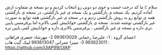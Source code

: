 سلام :)
ما کد درخت جست و جوی دو دویی رو انتخاب کردیم و دو نسخه ی متفاوت ازش آماده کردیم.
یک نسخه ی بازگشتی و یک نسخه ی غیر بازگشتی.
در نسخه ی بازگشتی همه ی توابع رو به روش بازگشتی زدیم و در نسخه ی غیر بازگشتی همه توابع به صورت غیر بازگشتی نوشته شدند.
نسخه ی بازگشتی خواناییش کمی بالاتره اما پرفرمنس پایین تری داره و نسخه ی غیر بازگشتی ، پرفرمنس بالاتری داره و خواناییش کمی پایین تره.

اعضای گروه :
1- علیرضا رحمانی 993613029
2- مهرشاد جعفری فراهانی 993623011
3- میترا عمرانی 993613047
لینک گیت هاب :  
https://github.com/UIAP99/UIAP
